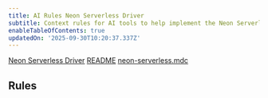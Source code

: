 ```yaml
---
title: AI Rules Neon Serverless Driver
subtitle: Context rules for AI tools to help implement the Neon Serverless driver
enableTableOfContents: true
updatedOn: '2025-09-30T10:20:37.337Z'
---
```


<InfoBlock>
<DocsList title="Related docs" theme="docs">
  <a href="/docs/serverless/serverless-driver">Neon Serverless Driver</a>
</DocsList>

<DocsList title="Repository" theme="repo">
  <a href="https://github.com/neondatabase-labs/ai-rules#readme">README</a>
  <a href="https://github.com/neondatabase-labs/ai-rules/blob/main/neon-serverless.mdc">neon-serverless.mdc</a>
</DocsList>
</InfoBlock>

<AIRule file="neon-serverless.mdc" name="Neon Serverless" />

## Rules

<ExternalCode
  url="https://raw.githubusercontent.com/neondatabase-labs/ai-rules/main/neon-serverless.mdc"
  language="md"
  shouldWrap
/>

